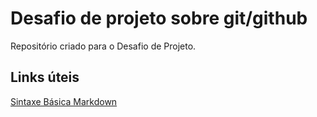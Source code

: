 # Desafio de projeto sobre git/github
Repositório criado para o Desafio de Projeto.

## Links úteis
[Sintaxe Básica Markdown](https://www.markdownguide.org/basic-syntax/)
